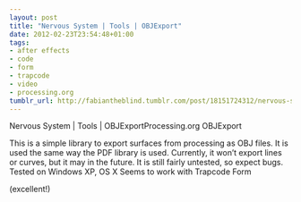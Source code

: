 ```yaml
---
layout: post
title: "Nervous System | Tools | OBJExport"
date: 2012-02-23T23:54:48+01:00
tags:
- after effects
- code
- form
- trapcode
- video
- processing.org
tumblr_url: http://fabiantheblind.tumblr.com/post/18151724312/nervous-system-tools-objexport
---
```

Nervous System | Tools | OBJExportProcessing.org OBJExport


  This is a simple library to export surfaces from processing as OBJ files.
  It is used the same way the PDF library is used. Currently, it won’t export lines or curves, but it may in the future.
  It is still fairly untested, so expect bugs. Tested on Windows XP, OS X
  Seems to work with Trapcode Form


(excellent!)
